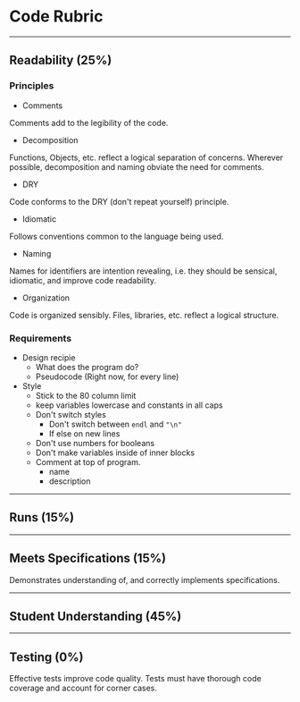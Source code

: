 # Code Rubric

----

## Readability (25%)

### Principles
* Comments

Comments add to the legibility of the code.

* Decomposition

Functions, Objects, etc. reflect a logical separation of concerns. Wherever possible, decomposition and naming obviate the need for comments.

* DRY

Code conforms to the DRY (don't repeat yourself) principle.

* Idiomatic

Follows conventions common to the language being used.

* Naming

Names for identifiers are intention revealing, i.e. they should be sensical, idiomatic, and improve code readability.

* Organization

Code is organized sensibly. Files, libraries, etc. reflect a logical structure.

### Requirements
* Design recipie
    * What does the program do?
    * Pseudocode (Right now, for every line)
* Style
    * Stick to the 80 column limit
    * keep variables lowercase and constants in all caps
    * Don't switch styles
        * Don't switch between `endl` and `"\n"`
        * If else on new lines
    * Don't use numbers for booleans
    * Don't make variables inside of inner blocks
    * Comment at top of program.
        * name
        * description
----

## Runs (15%)

----

## Meets Specifications (15%)

Demonstrates understanding of, and correctly implements specifications.

----

## Student Understanding (45%)

----

## Testing (0%)

Effective tests improve code quality. Tests must have thorough code coverage and account for corner cases.